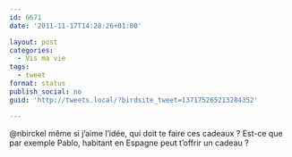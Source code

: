 ```yaml
---
id: 6671
date: '2011-11-17T14:28:26+01:00'

layout: post
categories:
  - Vis ma vie
tags:
  - tweet
format: status
publish_social: no
guid: 'http://tweets.local/?birdsite_tweet=137175265213284352'

---
```


@nbirckel même si j’aime l’idée, qui doit te faire ces cadeaux ? Est-ce que par exemple Pablo, habitant en Espagne peut t’offrir un cadeau ?